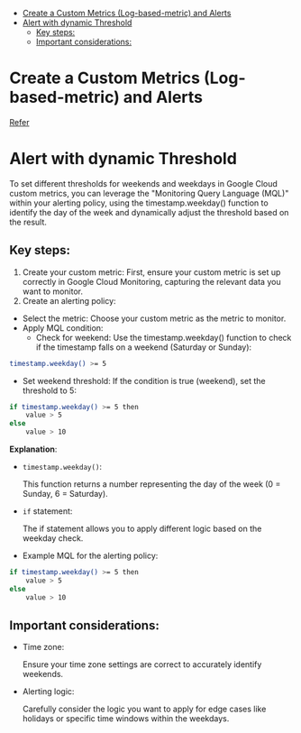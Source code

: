 - [Create a Custom Metrics (Log-based-metric) and Alerts](#create-a-custom-metrics-log-based-metric-and-alerts)
- [Alert with dynamic Threshold](#alert-with-dynamic-threshold)
  - [Key steps:](#key-steps)
  - [Important considerations:](#important-considerations)


# Create a Custom Metrics (Log-based-metric) and Alerts
[Refer](/Google-Cloud-Platform/Cloud_Logging/Example.md)

# Alert with dynamic Threshold
To set different thresholds for weekends and weekdays in Google Cloud custom metrics, you can leverage the "Monitoring Query Language (MQL)" within your alerting policy, using the timestamp.weekday() function to identify the day of the week and dynamically adjust the threshold based on the result. 
## Key steps:
1. Create your custom metric:
First, ensure your custom metric is set up correctly in Google Cloud Monitoring, capturing the relevant data you want to monitor. 
2. Create an alerting policy:
* Select the metric: Choose your custom metric as the metric to monitor. 
* Apply MQL condition:
  * Check for weekend: Use the timestamp.weekday() function to check if the timestamp falls on a weekend (Saturday or Sunday):
```bash
timestamp.weekday() >= 5 
```
  * Set weekend threshold: If the condition is true (weekend), set the threshold to 5:
```bash
if timestamp.weekday() >= 5 then 
    value > 5
else 
    value > 10 
```

**Explanation**:
* `timestamp.weekday()`:
  
    This function returns a number representing the day of the week (0 = Sunday, 6 = Saturday).
* `if` statement:
  
    The if statement allows you to apply different logic based on the weekday check. 
* Example MQL for the alerting policy:
```bash
if timestamp.weekday() >= 5 then 
    value > 5
else 
    value > 10 
```

## Important considerations:
* Time zone:

    Ensure your time zone settings are correct to accurately identify weekends.
* Alerting logic:

    Carefully consider the logic you want to apply for edge cases like holidays or specific time windows within the weekdays. 